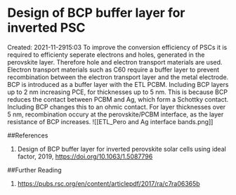 # Design of BCP buffer layer for inverted PSC
Created: 2021-11-2915:03
To improve the conversion efficiency of PSCs it is required to efficienty seperate electrons and holes, generated in the perovskite layer. Therefore hole and electron transport materials are used.
Electron transport materials such as C60 require a buffer layer to prevent recombination between the electron transport layer and the metal electrode. BCP is introduced as a buffer layer with the ETL PCBM.
Including BCP layers up to 2 nm increasing PCE,  for thicknesses up to 5 nm. This is because BCP reduces the contact between PCBM and Ag, which form a Schottky contact. Including BCP changes this to an ohmic contact. For layer thicknesses over 5 nm, recombination occury at the perovskite/PCBM interface, as the layer resistance of BCP increases.
![[ETL_Pero and Ag interface bands.png]]


##References
1. Design of BCP buffer layer for inverted perovskite solar cells using ideal factor, 2019, https://doi.org/10.1063/1.5087796

##Further Reading
1. https://pubs.rsc.org/en/content/articlepdf/2017/ra/c7ra06365b